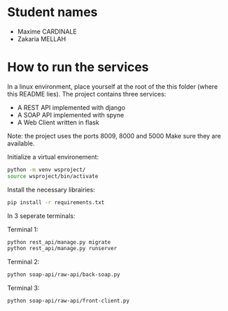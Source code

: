 # Student names

- Maxime CARDINALE
- Zakaria MELLAH

# How to run the services

In a linux environment, place yourself at the root of the this folder (where this README lies).
The project contains three services:
- A REST API implemented with django
- A SOAP API implemented with spyne
- A Web Client written in flask

Note: the project uses the ports 8009, 8000 and 5000
Make sure they are available.

Initialize a virtual environement:
```bash
python -m venv wsproject/
source wsproject/bin/activate
```

Install the necessary librairies:
```bash
pip install -r requirements.txt
```

In 3 seperate terminals:

Terminal 1:
```bash
python rest_api/manage.py migrate
python rest_api/manage.py runserver 
```

Terminal 2:
```bash
python soap-api/raw-api/back-soap.py
```

Terminal 3:
```bash
python soap-api/raw-api/front-client.py
```
